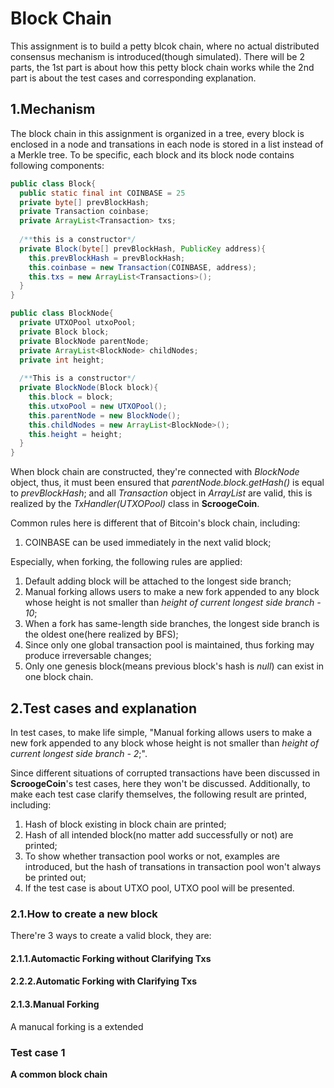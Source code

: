 # Block Chain
This assignment is to build a petty blcok chain, where no actual distributed consensus mechanism is introduced(though simulated).      There will be 2 parts, the 1st part is about how this petty block chain works while the 2nd part is about the test cases and corresponding explanation.

## 1.Mechanism
The block chain in this assignment is organized in a tree, every block is enclosed in a node and transations in each node is stored in a list instead of a Merkle tree. To be specific, each block and its block node contains following components:

```java
public class Block{
  public static final int COINBASE = 25
  private byte[] prevBlockHash;
  private Transaction coinbase;
  private ArrayList<Transaction> txs;
  
  /**this is a constructor*/
  private Block(byte[] prevBlockHash, PublicKey address){
    this.prevBlockHash = prevBlockHash;
    this.coinbase = new Transaction(COINBASE, address);
    this.txs = new ArrayList<Transactions>();
  }
}

public class BlockNode{
  private UTXOPool utxoPool;
  private Block block;
  private BlockNode parentNode;
  private ArrayList<BlockNode> childNodes;
  private int height;
  
  /**This is a constructor*/
  private BlockNode(Block block){
    this.block = block;
    this.utxoPool = new UTXOPool();
    this.parentNode = new BlockNode();
    this.childNodes = new ArrayList<BlockNode>();
    this.height = height;
  }
}
```

When block chain are constructed, they're connected with *BlockNode* object, thus, it must been ensured that *parentNode.block.getHash()* is equal to *prevBlockHash*; and all *Transaction* object in *ArrayList<Transaction>* are valid, this is realized by the *TxHandler(UTXOPool)* class in **ScroogeCoin**.

Common rules here is different that of Bitcoin's block chain, including:
1. COINBASE can be used immediately in the next valid block;

Especially, when forking, the following rules are applied:
1. Default adding block will be attached to the longest side branch;
2. Manual forking allows users to make a new fork appended to any block whose height is not smaller than *height of current longest side branch - 10*;
3. When a fork has same-length side branches, the longest side branch is the oldest one(here realized by BFS);
4. Since only one global transaction pool is maintained, thus forking may produce irreversable changes;
5. Only one genesis block(means previous block's hash is *null*) can exist in one block chain.

## 2.Test cases and explanation
In test cases, to make life simple, "Manual forking allows users to make a new fork appended to any block whose height is not smaller than *height of current longest side branch - 2*;".

Since different situations of corrupted transactions have been discussed in **ScroogeCoin**'s test cases, here they won't be discussed. Additionally, to make each test case clarify themselves, the following result are printed, including:
1. Hash of block existing in block chain are printed;
2. Hash of all intended block(no matter add successfully or not) are printed;
3. To show whether transaction pool works or not, examples are introduced, but the hash of transations in transaction pool won't always be printed out;
4. If the test case is about UTXO pool, UTXO pool will be presented.

### 2.1.How to create a new block
There're 3 ways to create a valid block, they are:

#### 2.1.1.Automactic Forking without Clarifying Txs
#### 2.2.2.Automatic Forking with Clarifying Txs
#### 2.1.3.Manual Forking
A manucal forking is a extended

### Test case 1
**A common block chain**



